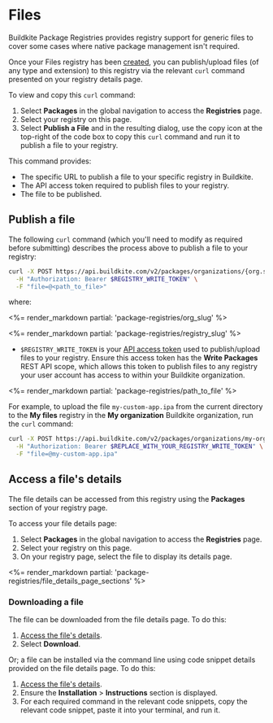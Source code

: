 
# Files

Buildkite Package Registries provides registry support for generic files to cover some cases where native package management isn't required.

Once your Files registry has been [created](/docs/package-registries/manage-registries#create-a-registry), you can publish/upload files (of any type and extension) to this registry via the relevant `curl` command presented on your registry details page.

To view and copy this `curl` command:

1. Select **Packages** in the global navigation to access the **Registries** page.
1. Select your registry on this page.
1. Select **Publish a File** and in the resulting dialog, use the copy icon at the top-right of the code box to copy this `curl` command and run it to publish a file to your registry.

This command provides:

- The specific URL to publish a file to your specific registry in Buildkite.
- The API access token required to publish files to your registry.
- The file to be published.

## Publish a file

The following `curl` command (which you'll need to modify as required before submitting) describes the process above to publish a file to your registry:

```bash
curl -X POST https://api.buildkite.com/v2/packages/organizations/{org.slug}/registries/{registry.slug}/packages \
  -H "Authorization: Bearer $REGISTRY_WRITE_TOKEN" \
  -F "file=@<path_to_file>"
```

where:

<%= render_markdown partial: 'package-registries/org_slug' %>

<%= render_markdown partial: 'package-registries/registry_slug' %>

- `$REGISTRY_WRITE_TOKEN` is your [API access token](https://buildkite.com/user/api-access-tokens) used to publish/upload files to your registry. Ensure this access token has the **Write Packages** REST API scope, which allows this token to publish files to any registry your user account has access to within your Buildkite organization.

<%= render_markdown partial: 'package-registries/path_to_file' %>

For example, to upload the file `my-custom-app.ipa` from the current directory to the **My files** registry in the **My organization** Buildkite organization, run the `curl` command:

```bash
curl -X POST https://api.buildkite.com/v2/packages/organizations/my-organization/registries/my-files/packages \
  -H "Authorization: Bearer $REPLACE_WITH_YOUR_REGISTRY_WRITE_TOKEN" \
  -F "file=@my-custom-app.ipa"
```

## Access a file's details

The file details can be accessed from this registry using the **Packages** section of your registry page.

To access your file details page:

1. Select **Packages** in the global navigation to access the **Registries** page.
1. Select your registry on this page.
1. On your registry page, select the file to display its details page.

<%= render_markdown partial: 'package-registries/file_details_page_sections' %>

### Downloading a file

The file can be downloaded from the file details page. To do this:

1. [Access the file's details](#access-a-files-details).
1. Select **Download**.

Or; a file can be installed via the command line using code snippet details provided on the file details page. To do this:

1. [Access the file's details](#access-a-files-details).
1. Ensure the **Installation** > **Instructions** section is displayed.
1. For each required command in the relevant code snippets, copy the relevant code snippet, paste it into your terminal, and run it.
